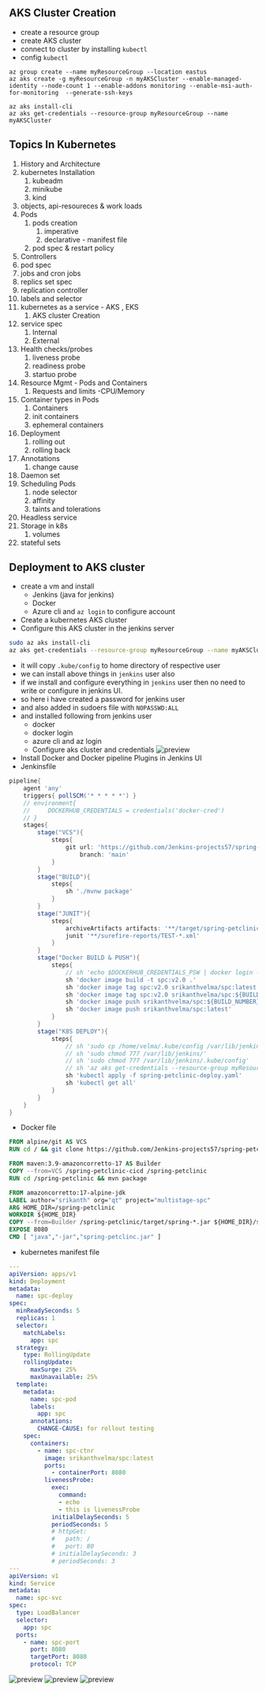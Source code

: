 AKS Cluster Creation 
--------------------
* create a resource group
* create AKS cluster
* connect to cluster by installing `kubectl`
* config `kubectl`
```
az group create --name myResourceGroup --location eastus
az aks create -g myResourceGroup -n myAKSCluster --enable-managed-identity --node-count 1 --enable-addons monitoring --enable-msi-auth-for-monitoring  --generate-ssh-keys

az aks install-cli
az aks get-credentials --resource-group myResourceGroup --name myAKSCluster
```
Topics In Kubernetes
--------------------
1. History and Architecture
2. kubernetes Installation
   1. kubeadm
   2. minikube
   3. kind
3. objects, api-resoureces & work loads
4. Pods
   1. pods creation 
      1. imperative
      2. declarative - manifest file
   2. pod spec & restart policy
5. Controllers 
6. pod spec
7. jobs and cron jobs
8. replics set spec
9. replication controller
10. labels and selector
11. kubernetes as a service - AKS , EKS
    1.  AKS cluster Creation
12. service spec
    1.  Internal
    2.  External
13. Health checks/probes
    1.  liveness probe
    2.  readiness probe
    3.  startuo probe
14. Resource Mgmt - Pods and Containers
    1.  Requests and limits -CPU/Memory
15. Container types in Pods
    1.  Containers
    2.  init containers
    3.  ephemeral containers
16. Deployment
    1.  rolling out
    2.  rolling back
17. Annotations
    1.  change cause
18. Daemon set
19. Scheduling Pods
    1.  node selector
    2.  affinity
    3.  taints and tolerations
20. Headless service
21. Storage in k8s
    1.  volumes 
22. stateful sets


## Deployment to AKS cluster
* create a vm and install 
    * Jenkins (java for jenkins)
    * Docker
    * Azure cli and `az login` to configure account
* Create a kubernetes AKS cluster
* Configure this AKS cluster in the jenkins server
```sh
sudo az aks install-cli
az aks get-credentials --resource-group myResourceGroup --name myAKSCluster
```
* it will copy `.kube/config` to home directory of respective user
* we can install above things in `jenkins` user also
* if we install and configure everything in `jenkins` user then no need to write or configure in jenkins UI.
* so here i have created a password for jenkins user
* and also added in sudoers file with `NOPASSWD:ALL`
* and installed following from jenkins user
  * docker
  * docker login
  * azure cli and az login
  * Configure aks cluster and credentials
![preview](images/k8saks1.png)
* Install Docker and Docker pipeline Plugins in Jenkins UI
* Jenkinsfile
```groovy
pipeline{
    agent 'any'
    triggers{ pollSCM('* * * * *') }
    // environment{
    //     DOCKERHUB_CREDENTIALS = credentials('docker-cred')
    // }
    stages{
        stage("VCS"){
            steps{
                git url: 'https://github.com/Jenkins-projects57/spring-petclinic-cicd.git',
                    branch: 'main'
            }
        }
        stage("BUILD"){
            steps{
                sh './mvnw package'
            }
        }
        stage("JUNIT"){
            steps{
                archiveArtifacts artifacts: '**/target/spring-petclinic-3.0.0-SNAPSHOT.jar'
                junit '**/surefire-reports/TEST-*.xml'
            }
        }
        stage("Docker BUILD & PUSH"){
            steps{
                // sh 'echo $DOCKERHUB_CREDENTIALS_PSW | docker login -u $DOCKERHUB_CREDENTIALS_USR --password-stdin'
                sh 'docker image build -t spc:v2.0 .'
                sh 'docker image tag spc:v2.0 srikanthvelma/spc:latest'
                sh 'docker image tag spc:v2.0 srikanthvelma/spc:${BUILD_NUMBER}'
                sh 'docker image push srikanthvelma/spc:${BUILD_NUMBER}'
                sh 'docker image push srikanthvelma/spc:latest'
            }
        }
        stage("K8S DEPLOY"){
            steps{
                // sh 'sudo cp /home/velma/.kube/config /var/lib/jenkins/.kube/'
                // sh 'sudo chmod 777 /var/lib/jenkins/'
                // sh 'sudo chmod 777 /var/lib/jenkins/.kube/config'
                // sh 'az aks get-credentials --resource-group myResourceGroup --name myAKSCluster'
                sh 'kubectl apply -f spring-petclinic-deploy.yaml'
                sh 'kubectl get all'
            }
        }
    }
}
```
* Docker file
```Dockerfile
FROM alpine/git AS VCS
RUN cd / && git clone https://github.com/Jenkins-projects57/spring-petclinic-cicd.git

FROM maven:3.9-amazoncorretto-17 AS Builder
COPY --from=VCS /spring-petclinic-cicd /spring-petclinic
RUN cd /spring-petclinic && mvn package

FROM amazoncorretto:17-alpine-jdk
LABEL author="srikanth" org="qt" project="multistage-spc"
ARG HOME_DIR=/spring-petclinic
WORKDIR ${HOME_DIR}
COPY --from=Builder /spring-petclinic/target/spring-*.jar ${HOME_DIR}/spring-petclinc.jar
EXPOSE 8080
CMD [ "java","-jar","spring-petclinc.jar" ]
```
* kubernetes manifest file
```yaml
---
apiVersion: apps/v1
kind: Deployment
metadata: 
  name: spc-deploy
spec:
  minReadySeconds: 5
  replicas: 1
  selector:
    matchLabels:
      app: spc
  strategy:
    type: RollingUpdate
    rollingUpdate:
      maxSurge: 25%
      maxUnavailable: 25%
  template:
    metadata:
      name: spc-pod
      labels:
        app: spc
      annotations:
        CHANGE-CAUSE: for rollout testing
    spec:
      containers:
        - name: spc-ctnr
          image: srikanthvelma/spc:latest
          ports:
            - containerPort: 8080
          livenessProbe:
            exec:
              command:
              - echo
              - this is livenessProbe
            initialDelaySeconds: 5
            periodSeconds: 5
            # httpGet:
            #   path: /
            #   port: 80
            # initialDelaySeconds: 3
            # periodSeconds: 3
---
apiVersion: v1
kind: Service
metadata: 
  name: spc-svc
spec:
  type: LoadBalancer
  selector:
    app: spc
  ports:
    - name: spc-port 
      port: 8080
      targetPort: 8080
      protocol: TCP
```
![preview](images/k8saks2.png)
![preview](images/k8saks3.png)
![preview](images/k8saks4.png)
